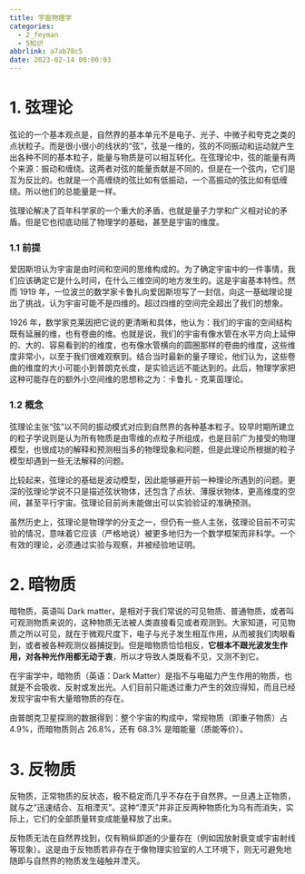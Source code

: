 ```yaml
---
title: 宇宙物理学
categories:
  - 2_feyman
  - 5知识
abbrlink: a7ab78c5
date: 2023-02-14 00:00:03
---
```


# 1. 弦理论

弦论的一个基本观点是，自然界的基本单元不是电子、光子、中微子和夸克之类的点状粒子。而是很小很小的线状的“弦”，弦是一维的，弦的不同振动和运动就产生出各种不同的基本粒子，能量与物质是可以相互转化。在弦理论中，弦的能量有两个来源：振动和缠绕。这两者对弦的能量贡献是不同的，但是在一个弦内，它们是互为反比的。也就是一个高缠绕的弦比如有低振动，一个高振动的弦比如有低缠绕。所以他们的总能量是一样。

弦理论解决了百年科学家的一个重大的矛盾，也就是量子力学和广义相对论的矛盾。但是它也彻底动摇了物理学的基础，甚至是宇宙的维度。

### 1.1 前提

爱因斯坦认为宇宙是由时间和空间的思维构成的。为了确定宇宙中的一件事情，我们应该确定它是什么时间，在什么三维空间的地方发生的。这是宇宙基本特性。然而 1919 年，一位波兰的数学家卡鲁扎向爱因斯坦写了一封信，向这一基础理论提出了挑战，认为宇宙可能不是四维的。超过四维的空间完全超出了我们的想象。

1926 年，数学家克莱因把它说的更清晰和具体，他认为：我们的宇宙的空间结构既有延展的维，也有卷曲的维。也就是说，我们的宇宙有像水管在水平方向上延伸的、大的、容易看到的的维度，也有像水管横向的圆圈那样的卷曲的维度，这些维度非常小，以至于我们很难观察到。结合当时最新的量子理论，他们认为，这些卷曲的维度的大小可能小到普朗克长度，是实验远远不能达到的。此后，物理学家把这种可能存在的额外小空间维的思想称之为：卡鲁扎 - 克莱茵理论。

### 1.2 概念

弦理论主张“弦”以不同的振动模式对应到自然界的各种基本粒子。较早时期所建立的粒子学说则是认为所有物质是由零维的点粒子所组成，也是目前广为接受的物理模型，也很成功的解释和预测相当多的物理现象和问题，但是此理论所根据的粒子模型却遇到一些无法解释的问题。

比较起来，弦理论的基础是波动模型，因此能够避开前一种理论所遇到的问题。更深的弦理论学说不只是描述弦状物体，还包含了点状、薄膜状物体，更高维度的空间，甚至平行宇宙。弦理论目前尚未能做出可以实验验证的准确预测。

虽然历史上，弦理论是物理学的分支之一，但仍有一些人主张，弦理论目前不可实验的情况，意味着它应该（严格地说）被更多地归为一个数学框架而非科学。一个有效的理论，必须通过实验与观察，并被经验地证明。



# 2. 暗物质

暗物质，英语叫 Dark matter，是相对于我们常说的可见物质、普通物质，或者叫可观测物质来说的，这种物质无法被人类直接看见或者观测到。大家知道，可见物质之所以可见，就在于微观尺度下，电子与光子发生相互作用，从而被我们肉眼看到，或者被各种观测仪器捕捉到。但是暗物质恰恰相反，**它根本不跟光波发生作用，对各种光作用都无动于衷**，所以才导致人类既看不见，又测不到它。

在宇宙学中，暗物质（英语：Dark Matter）是指不与电磁力产生作用的物质，也就是不会吸收、反射或发出光。人们目前只能透过重力产生的效应得知，而且已经发现宇宙中有大量暗物质的存在。

由普朗克卫星探测的数据得到：整个宇宙的构成中，常规物质（即重子物质）占 4.9%，而暗物质则占 26.8%，还有 68.3% 是暗能量（质能等价）。



# 3. 反物质

反物质，正常物质的反状态，极不稳定而几乎不存在于自然界。一旦遇上正物质，就与之“迅速结合、互相湮灭”。这种“湮灭”并非正反两种物质化为乌有而消失，实际上，它们的全部质量转变成能量释放了出来。

反物质无法在自然界找到，仅有稍纵即逝的少量存在（例如因放射衰变或宇宙射线等现象）。这是由于反物质若非存在于像物理实验室的人工环境下，则无可避免地随即与自然界的物质发生碰触并湮灭。
